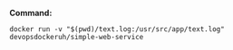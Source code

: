 **Command:**

```docker run -v "$(pwd)/text.log:/usr/src/app/text.log" devopsdockeruh/simple-web-service```
